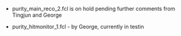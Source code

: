 * purity_main_reco_2.fcl is on hold pending further comments from Tingjun and George

* purity_hitmonitor_1.fcl - by George, currently in testin